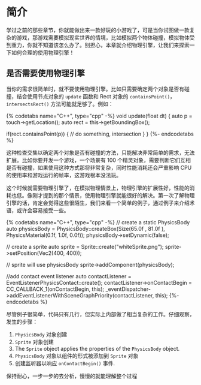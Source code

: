 # 简介

学过之前的那些章节，你就能做出来一款好玩的小游戏了，可是当你试图做一款复杂的游戏，那游戏需要模拟现实世界的情境，比如模拟两个物体碰撞，模拟物体受到重力，你就不知道该怎么办了。别担心，本章就介绍物理引擎，让我们来探索一下如何合理的使用物理引擎！

## 是否需要使用物理引擎

当你的需求很简单时，就不要使用物理引擎。比如只需要确定两个对象是否有碰撞，结合使用节点对象的 `update` 函数和 Rect 对象的 `containsPoint()`，`intersectsRect()` 方法可能就足够了。例如：

{% codetabs name="C++", type="cpp" -%}
void update(float dt)
{
  auto p = touch->getLocation();
  auto rect = this->getBoundingBox();

  if(rect.containsPoint(p))
  {
      // do something, intersection
  }
}
{%- endcodetabs %}

这种检查交集以确定两个对象是否有碰撞的方法，只能解决非常简单的需求，无法扩展。比如你要开发一个游戏，一个场景有 100 个精灵对象，需要判断它们互相是否有碰撞，如果使用这种方式那将非常复杂，同时性能消耗还会严重影响 CPU 的使用率和游戏运行的帧率，这游戏根本没法玩。

这个时候就需要物理引擎了，在模拟物理情景上，物理引擎的扩展性好，性能的消耗也低。像刚才提到的那个情景，使用物理引擎就能很好的解决。第一次了解物理引擎的话，肯定会觉得这些很陌生，我们来看一个简单的例子，通过例子来介绍术语，或许会容易接受一些。

{% codetabs name="C++", type="cpp" -%}
// create a static PhysicsBody
auto physicsBody = PhysicsBody::createBox(Size(65.0f , 81.0f ), PhysicsMaterial(0.1f, 1.0f, 0.0f));
physicsBody->setDynamic(false);

// create a sprite
auto sprite = Sprite::create("whiteSprite.png");
sprite->setPosition(Vec2(400, 400));

// sprite will use physicsBody
sprite->addComponent(physicsBody);

//add contact event listener
auto contactListener = EventListenerPhysicsContact::create();
contactListener->onContactBegin = CC_CALLBACK_1(onContactBegin, this);
_eventDispatcher->addEventListenerWithSceneGraphPriority(contactListener, this);
{%- endcodetabs %}

尽管例子很简单，代码只有几行，但实际上内部做了相当复杂的工作。仔细观察，发生的步骤：

  1. `PhysicsBody` 对象创建
  1. `Sprite` 对象创建
  1. The `Sprite` object applies the properties of the `PhysicsBody` object.
  1. `PhysicsBody` 对象以组件的形式被添加到 `Sprite` 对象
  1. 创建监听器以响应 `onContactBegin()` 事件.

保持耐心，一步一步的去分析，慢慢的就能理解整个过程

